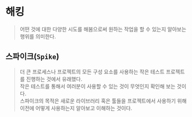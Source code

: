 # 해킹
> 어떤 것에 대한 다양한 시도를 해봄으로써 원하는 작업을 할 수 있는지 알아보는 행위를 의미한다.


## 스파이크(`Spike`)
> 더 큰 프로세스나 프로젝트의 모든 구성 요소를 사용하는 작은 테스트 프로젝트를 진행하는 것에서 유래했다.  
작은 테스트를 통해서 여러분이 사용할 수 있는 것이 무엇인지 확인해 보는 것이다.  
스파이크의 목적은 새로운 라이브러리 혹은 툴들을 프로젝트에서 사용하기 위해 이전에 어떻게 사용하는지 알아보고 이해하는 것이다.

